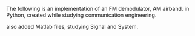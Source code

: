 The following is an implementation of an FM demodulator, AM airband. in Python, created while studying communication engineering.


also added Matlab files, studying Signal and System.





